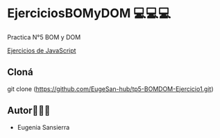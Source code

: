  # EjerciciosBOMyDOM 💻💻💻

Practica N°5 BOM y DOM 

[Ejercicios de JavaScript](https://docs.google.com/document/d/1kA4muGGnCnD0am3vBB4h7VYamCSH1eB_znUmMKPC2w8/edit)

## Cloná

git clone (https://github.com/EugeSan-hub/tp5-BOMDOM-Ejercicio1.git)

## Autor👩🏽‍💻
- Eugenia Sansierra